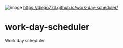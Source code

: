![image](https://user-images.githubusercontent.com/75759671/109719619-84d36e80-7b6e-11eb-94b4-21b9eda266a1.png)
https://diego773.github.io/work-day-scheduler/







# work-day-scheduler 
Work day scheduler
